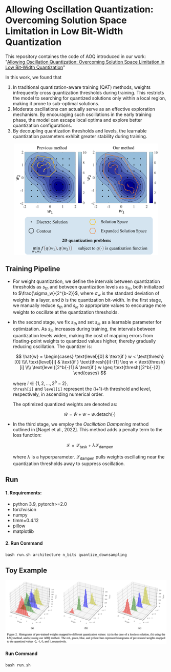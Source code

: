 # Allowing Oscillation Quantization: Overcoming Solution Space Limitation in Low Bit-Width Quantization

This repository containes the code of AOQ introduced in our work: "[Allowing Oscillation Quantization: Overcoming Solution Space Limitation in Low Bit-Width Quantization]()"

In this work, we found that

1. In traditional quantization-aware training (QAT) methods, weights infrequently cross quantization thresholds during training. This restricts the model to searching for quantized solutions only within a local region, making it prone to sub-optimal solutions.
2. Moderate oscillations can actually serve as an effective exploration mechanism. By encouraging such oscillations in the early training phase, the model can escape local optima and explore better quantization configurations.
3. By decoupling quantization thresholds and levels, the learnable quantization parameters exhibit greater stability during training.

<div align="center">
    <img src="images/figure1.png" width="450">
</div>

## Training Pipeline
- For weight quantization, we define the intervals between quantization thresholds as $s_{th}$ and between quantization levels as $s_{le}$, both initialized to $\frac{\sigma_w}{2^{b-2}}$, where $\sigma_w$ is the standard deviation of weights in a layer, and $b$ is the quantization bit-width. In the first stage, we manually reduce $s_{th}$ and $s_{le}$ to appropriate values to encourage more weights to oscillate at the quantization thresholds.

- In the second stage, we fix $s_{th}$ and set $s_{le}$ as a learnable parameter for optimization. As $s_{le}$ increases during training, the intervals between quantization levels widen, making the cost of mapping errors from floating-point weights to quantized values higher, thereby gradually reducing oscillation. The quantizer is:

  $$
  \hat{w} =
  \begin{cases}
  \text{level}[0] & \text{if } w < \text{thresh}[0] \\\\
  \text{level}[i] & \text{if } \text{thresh}[i{-}1] \leq w < \text{thresh}[i] \\\\
  \text{level}[2^b{-}1] & \text{if } w \geq \text{thresh}[2^b{-}2]
  \end{cases}
  $$

  where $i \in \{1, 2, \ldots, 2^b - 2\}$.  
  `thresh[i]` and `level[i]` represent the (i+1)-th threshold and level, respectively, in ascending numerical order.

  The optimized quantized weights are denoted as:

  $$
  \tilde{w} = \hat{w} + w - w.\text{detach}(\cdot)
  $$

- In the third stage, we employ the *Oscillation Dampening* method outlined in [Nagel et al., 2022]. This method adds a penalty term to the loss function:

  $$
  \mathcal{L} = \mathcal{L}_{\text{task}} + \lambda \mathcal{L}_{\text{dampen}}
  $$

  where $\lambda$ is a hyperparameter. $\mathcal{L}_{\text{dampen}}$ pulls weights oscillating near the quantization thresholds away to suppress oscillation.




## Run

#### 1. Requirements:
- python 3.9, pytorch>=2.0
- torchvision
- numpy
- timm=0.4.12
- pillow
- matplotlib

#### 2. Run Command
```
bash run.sh architecture n_bits quantize_downsampling
```


## Toy Example

<div align="center">
    <img src="images/figure2.png" width="600">
</div>

#### Run Command

```
bash run.sh
```